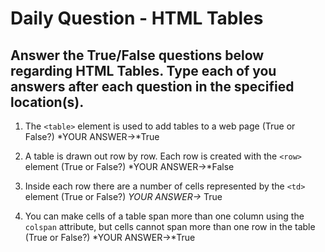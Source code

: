# Daily Question - HTML Tables

## Answer the True/False questions below regarding HTML Tables. Type each of you answers after each question in the specified location(s).

1. The ```<table>``` element is used to add tables to a web page (True or False?) *YOUR ANSWER->*True

2. A table is drawn out row by row. Each row is created with the ```<row>``` element (True or False?) *YOUR ANSWER->*False

3. Inside each row there are a number of cells represented by the ```<td>``` element (True or False?) *YOUR ANSWER->* True

4. You can make cells of a table span more than one column using the ```colspan``` attribute, but cells cannot span more than one row in the table (True or False?) *YOUR ANSWER->*True

